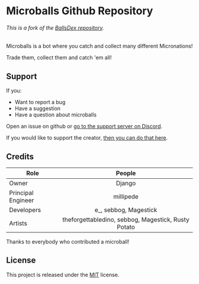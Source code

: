 # Microballs Github Repository
###### This is a fork of the [BallsDex repository](https://github.com/Ballsdex-Team/BallsDex-DiscordBot).

Microballs is a bot where you catch and collect many different Micronations!

Trade them, collect them and catch 'em all!

## Support
If you:
* Want to report a bug
* Have a suggestion
* Have a question about microballs

Open an issue on github or [go to the support server on Discord](https://discord.gg/vPdmYXf4x6).

If you would like to support the creator, [then you can do that here](https://discord.gg/tYvRgXmGvA).

## Credits

| Role           | People                                            |
| -------------- |:-------------------------------------------------:|
| Owner          | Django                                            |
| Principal Engineer    | millipede                                         |
| Developers     | e_, sebbog, Magestick                             |
| Artists        | theforgettabledino, sebbog, Magestick, Rusty Potato|

Thanks to everybody who contributed a microball!

## License
This project is released under the [MIT](https://opensource.org/license/mit/) license.
